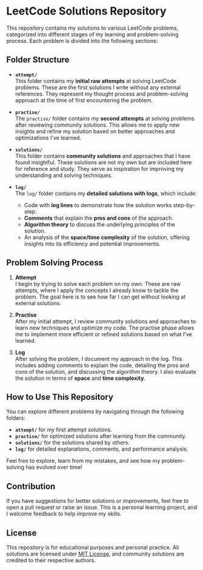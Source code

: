 # LeetCode Solutions Repository

This repository contains my solutions to various LeetCode problems, categorized into different stages of my learning and problem-solving process. Each problem is divided into the following sections:

## Folder Structure

- **`attempt/`**  
  This folder contains my **initial raw attempts** at solving LeetCode problems. These are the first solutions I write without any external references. They represent my thought process and problem-solving approach at the time of first encountering the problem.

- **`practise/`**  
  The `practise/` folder contains my **second attempts** at solving problems after reviewing community solutions. This allows me to apply new insights and refine my solution based on better approaches and optimizations I've learned.

- **`solutions/`**  
  This folder contains **community solutions** and approaches that I have found insightful. These solutions are not my own but are included here for reference and study. They serve as inspiration for improving my understanding and solving techniques.

- **`log/`**  
  The `log/` folder contains my **detailed solutions with logs**, which include:
  - Code with **log lines** to demonstrate how the solution works step-by-step.
  - **Comments** that explain the **pros and cons** of the approach.
  - **Algorithm theory** to discuss the underlying principles of the solution.
  - An analysis of the **space/time complexity** of the solution, offering insights into its efficiency and potential improvements.

## Problem Solving Process

1. **Attempt**  
   I begin by trying to solve each problem on my own. These are raw attempts, where I apply the concepts I already know to tackle the problem. The goal here is to see how far I can get without looking at external solutions.

2. **Practise**  
   After my initial attempt, I review community solutions and approaches to learn new techniques and optimize my code. The practise phase allows me to implement more efficient or refined solutions based on what I've learned.

3. **Log**  
   After solving the problem, I document my approach in the log. This includes adding comments to explain the code, detailing the pros and cons of the solution, and discussing the algorithm theory. I also evaluate the solution in terms of **space** and **time complexity**.

## How to Use This Repository

You can explore different problems by navigating through the following folders:
- **`attempt/`** for my first attempt solutions.
- **`practise/`** for optimized solutions after learning from the community.
- **`solutions/`** for the solutions shared by others.
- **`log/`** for detailed explanations, comments, and performance analysis.

Feel free to explore, learn from my mistakes, and see how my problem-solving has evolved over time!

## Contribution

If you have suggestions for better solutions or improvements, feel free to open a pull request or raise an issue. This is a personal learning project, and I welcome feedback to help improve my skills.

## License

This repository is for educational purposes and personal practice. All solutions are licensed under [MIT License](LICENSE), and community solutions are credited to their respective authors.
